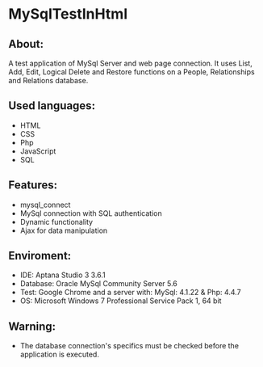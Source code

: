 # MySqlTestInHtml


About:
------
A test application of MySql Server and web page connection. It uses List, Add, Edit, Logical Delete and Restore functions on a People, Relationships and Relations database.


Used languages:
---------------
- HTML
- CSS
- Php
- JavaScript
- SQL


Features:
---------
- mysql_connect
- MySql connection with SQL authentication
- Dynamic functionality
- Ajax for data manipulation


Enviroment:
-----------
- IDE: Aptana Studio 3 3.6.1
- Database: Oracle MySql Community Server 5.6
- Test: Google Chrome and a server with: MySql: 4.1.22 & Php: 4.4.7
- OS: Microsoft Windows 7 Professional Service Pack 1, 64 bit


Warning:
--------
- The database connection's specifics must be checked before the application is executed.
